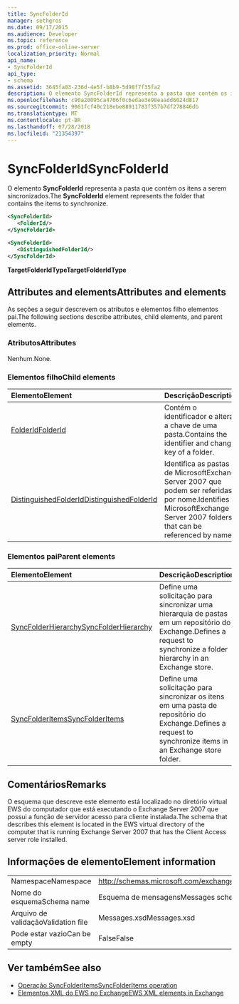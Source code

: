 ```yaml
---
title: SyncFolderId
manager: sethgros
ms.date: 09/17/2015
ms.audience: Developer
ms.topic: reference
ms.prod: office-online-server
localization_priority: Normal
api_name:
- SyncFolderId
api_type:
- schema
ms.assetid: 3645fa03-236d-4e5f-b8b9-5d98f7f35fa2
description: O elemento SyncFolderId representa a pasta que contém os itens a serem sincronizados.
ms.openlocfilehash: c90a20095ca4706f0c6edae3e98eaadd6024d817
ms.sourcegitcommit: 9061fcf40c218ebe88911783f357b7df278846db
ms.translationtype: MT
ms.contentlocale: pt-BR
ms.lasthandoff: 07/28/2018
ms.locfileid: "21354397"
---
```

# <a name="syncfolderid"></a><span data-ttu-id="8bdfa-103">SyncFolderId</span><span class="sxs-lookup"><span data-stu-id="8bdfa-103">SyncFolderId</span></span>

<span data-ttu-id="8bdfa-104">O elemento **SyncFolderId** representa a pasta que contém os itens a serem sincronizados.</span><span class="sxs-lookup"><span data-stu-id="8bdfa-104">The **SyncFolderId** element represents the folder that contains the items to synchronize.</span></span> 
  
```xml
<SyncFolderId>
   <FolderId/>
</SyncFolderId>
```

```xml
<SyncFolderId>
   <DistinguishedFolderId/> 
</SyncFolderId>
```

<span data-ttu-id="8bdfa-105">**TargetFolderIdType**</span><span class="sxs-lookup"><span data-stu-id="8bdfa-105">**TargetFolderIdType**</span></span>

## <a name="attributes-and-elements"></a><span data-ttu-id="8bdfa-106">Attributes and elements</span><span class="sxs-lookup"><span data-stu-id="8bdfa-106">Attributes and elements</span></span>

<span data-ttu-id="8bdfa-107">As seções a seguir descrevem os atributos e elementos filho elementos pai.</span><span class="sxs-lookup"><span data-stu-id="8bdfa-107">The following sections describe attributes, child elements, and parent elements.</span></span>
  
### <a name="attributes"></a><span data-ttu-id="8bdfa-108">Atributos</span><span class="sxs-lookup"><span data-stu-id="8bdfa-108">Attributes</span></span>

<span data-ttu-id="8bdfa-109">Nenhum.</span><span class="sxs-lookup"><span data-stu-id="8bdfa-109">None.</span></span>
  
### <a name="child-elements"></a><span data-ttu-id="8bdfa-110">Elementos filho</span><span class="sxs-lookup"><span data-stu-id="8bdfa-110">Child elements</span></span>

|<span data-ttu-id="8bdfa-111">**Elemento**</span><span class="sxs-lookup"><span data-stu-id="8bdfa-111">**Element**</span></span>|<span data-ttu-id="8bdfa-112">**Descrição**</span><span class="sxs-lookup"><span data-stu-id="8bdfa-112">**Description**</span></span>|
|:-----|:-----|
|[<span data-ttu-id="8bdfa-113">FolderId</span><span class="sxs-lookup"><span data-stu-id="8bdfa-113">FolderId</span></span>](folderid.md) <br/> |<span data-ttu-id="8bdfa-114">Contém o identificador e alterar a chave de uma pasta.</span><span class="sxs-lookup"><span data-stu-id="8bdfa-114">Contains the identifier and change key of a folder.</span></span>  <br/> |
|[<span data-ttu-id="8bdfa-115">DistinguishedFolderId</span><span class="sxs-lookup"><span data-stu-id="8bdfa-115">DistinguishedFolderId</span></span>](distinguishedfolderid.md) <br/> |<span data-ttu-id="8bdfa-116">Identifica as pastas de MicrosoftExchange Server 2007 que podem ser referidas por nome.</span><span class="sxs-lookup"><span data-stu-id="8bdfa-116">Identifies MicrosoftExchange Server 2007 folders that can be referenced by name.</span></span>  <br/> |
   
### <a name="parent-elements"></a><span data-ttu-id="8bdfa-117">Elementos pai</span><span class="sxs-lookup"><span data-stu-id="8bdfa-117">Parent elements</span></span>

|<span data-ttu-id="8bdfa-118">**Elemento**</span><span class="sxs-lookup"><span data-stu-id="8bdfa-118">**Element**</span></span>|<span data-ttu-id="8bdfa-119">**Descrição**</span><span class="sxs-lookup"><span data-stu-id="8bdfa-119">**Description**</span></span>|
|:-----|:-----|
|[<span data-ttu-id="8bdfa-120">SyncFolderHierarchy</span><span class="sxs-lookup"><span data-stu-id="8bdfa-120">SyncFolderHierarchy</span></span>](syncfolderhierarchy.md) <br/> |<span data-ttu-id="8bdfa-121">Define uma solicitação para sincronizar uma hierarquia de pastas em um repositório do Exchange.</span><span class="sxs-lookup"><span data-stu-id="8bdfa-121">Defines a request to synchronize a folder hierarchy in an Exchange store.</span></span>  <br/> |
|[<span data-ttu-id="8bdfa-122">SyncFolderItems</span><span class="sxs-lookup"><span data-stu-id="8bdfa-122">SyncFolderItems</span></span>](syncfolderitems.md) <br/> |<span data-ttu-id="8bdfa-123">Define uma solicitação para sincronizar os itens em uma pasta de repositório do Exchange.</span><span class="sxs-lookup"><span data-stu-id="8bdfa-123">Defines a request to synchronize items in an Exchange store folder.</span></span>  <br/> |
   
## <a name="remarks"></a><span data-ttu-id="8bdfa-124">Comentários</span><span class="sxs-lookup"><span data-stu-id="8bdfa-124">Remarks</span></span>

<span data-ttu-id="8bdfa-125">O esquema que descreve este elemento está localizado no diretório virtual EWS do computador que está executando o Exchange Server 2007 que possui a função de servidor acesso para cliente instalada.</span><span class="sxs-lookup"><span data-stu-id="8bdfa-125">The schema that describes this element is located in the EWS virtual directory of the computer that is running Exchange Server 2007 that has the Client Access server role installed.</span></span>
  
## <a name="element-information"></a><span data-ttu-id="8bdfa-126">Informações de elemento</span><span class="sxs-lookup"><span data-stu-id="8bdfa-126">Element information</span></span>

|||
|:-----|:-----|
|<span data-ttu-id="8bdfa-127">Namespace</span><span class="sxs-lookup"><span data-stu-id="8bdfa-127">Namespace</span></span>  <br/> |http://schemas.microsoft.com/exchange/services/2006/messages  <br/> |
|<span data-ttu-id="8bdfa-128">Nome do esquema</span><span class="sxs-lookup"><span data-stu-id="8bdfa-128">Schema name</span></span>  <br/> |<span data-ttu-id="8bdfa-129">Esquema de mensagens</span><span class="sxs-lookup"><span data-stu-id="8bdfa-129">Messages schema</span></span>  <br/> |
|<span data-ttu-id="8bdfa-130">Arquivo de validação</span><span class="sxs-lookup"><span data-stu-id="8bdfa-130">Validation file</span></span>  <br/> |<span data-ttu-id="8bdfa-131">Messages.xsd</span><span class="sxs-lookup"><span data-stu-id="8bdfa-131">Messages.xsd</span></span>  <br/> |
|<span data-ttu-id="8bdfa-132">Pode estar vazio</span><span class="sxs-lookup"><span data-stu-id="8bdfa-132">Can be empty</span></span>  <br/> |<span data-ttu-id="8bdfa-133">False</span><span class="sxs-lookup"><span data-stu-id="8bdfa-133">False</span></span>  <br/> |
   
## <a name="see-also"></a><span data-ttu-id="8bdfa-134">Ver também</span><span class="sxs-lookup"><span data-stu-id="8bdfa-134">See also</span></span>

- [<span data-ttu-id="8bdfa-135">Operação SyncFolderItems</span><span class="sxs-lookup"><span data-stu-id="8bdfa-135">SyncFolderItems operation</span></span>](syncfolderitems-operation.md)
- [<span data-ttu-id="8bdfa-136">Elementos XML do EWS no Exchange</span><span class="sxs-lookup"><span data-stu-id="8bdfa-136">EWS XML elements in Exchange</span></span>](ews-xml-elements-in-exchange.md)

